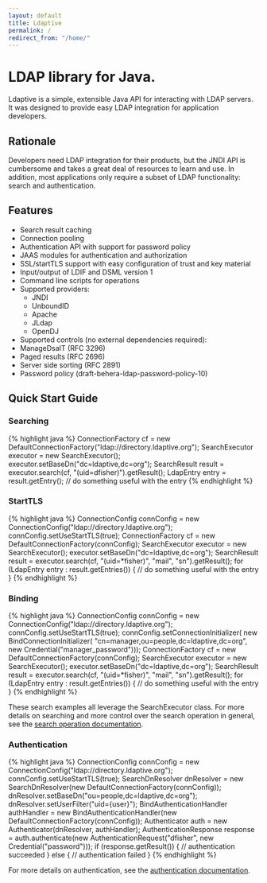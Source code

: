 ```yaml
---
layout: default
title: Ldaptive
permalink: /
redirect_from: "/home/"
---
```


# LDAP library for Java.
Ldaptive is a simple, extensible Java API for interacting with LDAP servers. It was designed to provide easy LDAP integration for application developers.

## Rationale
Developers need LDAP integration for their products, but the JNDI API is cumbersome and takes a great deal of resources to learn and use. In addition, most applications only require a subset of LDAP functionality: search and authentication.

## Features
* Search result caching
* Connection pooling
* Authentication API with support for password policy
* JAAS modules for authentication and authorization
* SSL/startTLS support with easy configuration of trust and key material
* Input/output of LDIF and DSML version 1
* Command line scripts for operations
* Supported providers:
  * JNDI
  * UnboundID
  * Apache
  * JLdap
  * OpenDJ
* Supported controls (no external dependencies required):
* ManageDsaIT (RFC 3296)
* Paged results (RFC 2696)
* Server side sorting (RFC 2891)
* Password policy (draft-behera-ldap-password-policy-10)

## Quick Start Guide

### Searching
{% highlight java %}
ConnectionFactory cf = new DefaultConnectionFactory("ldap://directory.ldaptive.org");
SearchExecutor executor = new SearchExecutor();
executor.setBaseDn("dc=ldaptive,dc=org");
SearchResult result = executor.search(cf, "(uid=dfisher)").getResult();
LdapEntry entry = result.getEntry();
// do something useful with the entry
{% endhighlight %}

### StartTLS
{% highlight java %}
ConnectionConfig connConfig = new ConnectionConfig("ldap://directory.ldaptive.org");
connConfig.setUseStartTLS(true);
ConnectionFactory cf = new DefaultConnectionFactory(connConfig);
SearchExecutor executor = new SearchExecutor();
executor.setBaseDn("dc=ldaptive,dc=org");
SearchResult result = executor.search(cf, "(uid=*fisher)", "mail", "sn").getResult();
for (LdapEntry entry : result.getEntries()) {
  // do something useful with the entry
}
{% endhighlight %}

### Binding
{% highlight java %}
ConnectionConfig connConfig = new ConnectionConfig("ldap://directory.ldaptive.org");
connConfig.setUseStartTLS(true);
connConfig.setConnectionInitializer(
  new BindConnectionInitializer(
    "cn=manager,ou=people,dc=ldaptive,dc=org", new Credential("manager_password")));
ConnectionFactory cf = new DefaultConnectionFactory(connConfig);
SearchExecutor executor = new SearchExecutor();
executor.setBaseDn("dc=ldaptive,dc=org");
SearchResult result = executor.search(cf, "(uid=*fisher)", "mail", "sn").getResult();
for (LdapEntry entry : result.getEntries()) {
  // do something useful with the entry
}
{% endhighlight %}

These search examples all leverage the SearchExecutor class. For more details on searching and more control over the search operation in general, see the [search operation documentation](docs/guide/operations/search.html).

### Authentication
{% highlight java %}
ConnectionConfig connConfig = new ConnectionConfig("ldap://directory.ldaptive.org");
connConfig.setUseStartTLS(true);
SearchDnResolver dnResolver = new SearchDnResolver(new DefaultConnectionFactory(connConfig));
dnResolver.setBaseDn("ou=people,dc=ldaptive,dc=org");
dnResolver.setUserFilter("uid={user}");
BindAuthenticationHandler authHandler = new BindAuthenticationHandler(new DefaultConnectionFactory(connConfig));
Authenticator auth = new Authenticator(dnResolver, authHandler);
AuthenticationResponse response = auth.authenticate(new AuthenticationRequest("dfisher", new Credential("password")));
if (response.getResult()) {
  // authentication succeeded
} else {
  // authentication failed
}
{% endhighlight %}

For more details on authentication, see the [authentication documentation](docs/guide/authentication.html).

